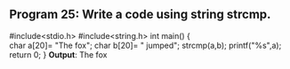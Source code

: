 ## Program 25: Write a code using string strcmp. ##
#include<stdio.h>
#include<string.h>
int main()
{	
char a[20]= "The fox";
char b[20]= " jumped";
strcmp(a,b);
printf("%s",a);
return 0;
}
**Output**: The fox
